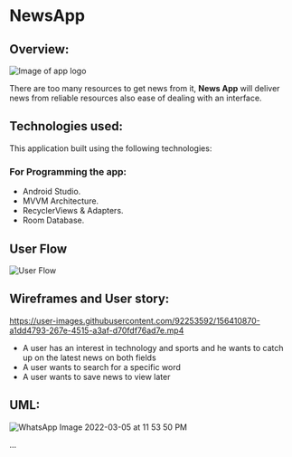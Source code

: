 # NewsApp

## Overview:
![Image of app logo](https://h.top4top.io/p_2252wa8ey1.png)

There are too many resources to get news from it, **News App** will deliver news from reliable resources also ease of dealing with an interface.


## Technologies used:
This application built using the following technologies:
### For Programming the app:
* Android Studio.
* MVVM Architecture.
* RecyclerViews & Adapters.
* Room Database.


## User Flow
![User Flow](https://h.top4top.io/p_22526hxmu1.jpeg)


## Wireframes and User story:

https://user-images.githubusercontent.com/92253592/156410870-a1dd4793-267e-4515-a3af-d70fdf76ad7e.mp4



- A user has an interest in technology and sports and he wants to catch up on the latest news on both fields
- A user wants to search for a specific word
- A user wants to save news to view later



## UML:

![WhatsApp Image 2022-03-05 at 11 53 50 PM](https://user-images.githubusercontent.com/92253592/156899817-5635f0dc-78db-4d1a-a314-d5202d3d52ba.jpeg)



...
